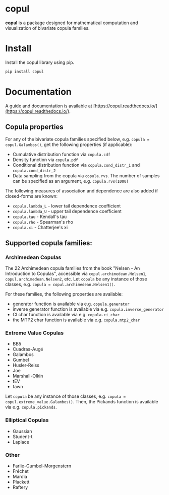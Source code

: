 # copul

**copul** is a package designed for mathematical computation and visualization of bivariate copula families.

# Install

Install the copul library using pip.

```bash
pip install copul
```

# Documentation

A guide and documentation is available at [https://copul.readthedocs.io/](https://copul.readthedocs.io/).

## Copula properties
For any of the bivariate copula families specified below, e.g. `copula = copul.Galambos()`, get the following properties (if applicable):
* Cumulative distribution function via `copula.cdf`
* Density function via `copula.pdf`
* Conditional distribution function via `copula.cond_distr_1` and `copula.cond_distr_2`
* Data sampling from the copula via `copula.rvs`. The number of samples can be specified as an argument, e.g. `copula.rvs(1000)`

The following measures of association and dependence are also added if closed-forms are known:
* `copula.lambda_L` - lower tail dependence coefficient
* `copula.lambda_U` - upper tail dependence coefficient
* `copula.tau` - Kendall's tau	
* `copula.rho` - Spearman's rho
* `copula.xi` - Chatterjee's xi

## Supported copula families:

### Archimedean Copulas
The 22 Archimedean copula families from the book "Nelsen - An Introduction to Copulas", accessible via
`copul.archimedean.Nelsen1`, `copul.archimedean.Nelsen2`, etc.
Let `copula` be any instance of those classes, e.g. `copula = copul.archimedean.Nelsen1()`.

For these families, the following properties are available:
* generator function is available via e.g. `copula.generator`
* inverse generator function is available via e.g. `copula.inverse_generator`
* CI char function is available via e.g. `copula.ci_char`
* the MTP2 char function is available via e.g. `copula.mtp2_char`

### Extreme Value Copulas
* BB5
* Cuadras-Augé
* Galambos
* Gumbel
* Husler-Reiss
* Joe
* Marshall-Olkin
* tEV
* tawn

Let `copula` be any instance of those classes, e.g. `copula = copul.extreme_value.Galambos()`.
Then, the Pickands function is available via e.g. `copula.pickands`.

### Elliptical Copulas
* Gaussian
* Student-t
* Laplace

### Other
* Farlie-Gumbel-Morgenstern
* Fréchet
* Mardia
* Plackett
* Raftery
